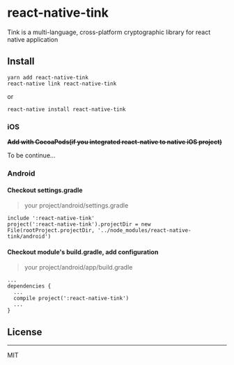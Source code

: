 # react-native-tink

Tink is a multi-language, cross-platform cryptographic library for react native application

## Install
```
yarn add react-native-tink
react-native link react-native-tink
```

or
 
```
react-native install react-native-tink
```

### iOS

~~**Add with CocoaPods(if you integrated react-native to native iOS project)**~~

To be continue... 

### Android 

#### Checkout settings.gradle

> your project/android/settings.gradle

```
include ':react-native-tink'
project(':react-native-tink').projectDir = new File(rootProject.projectDir, '../node_modules/react-native-tink/android')
```

#### Checkout module's build.gradle, add configuration

> your project/android/app/build.gradle

```
...
dependencies {
  ...
  compile project(':react-native-tink')
  ...
}
```


## License
---
MIT
